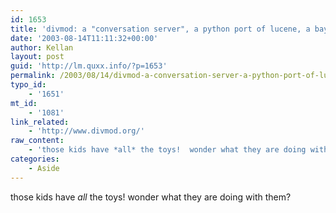 ```yaml
---
id: 1653
title: 'divmod: a "conversation server", a python port of lucene, a bayesian classifier, and a "small and fast" indexer'
date: '2003-08-14T11:11:32+00:00'
author: Kellan
layout: post
guid: 'http://lm.quxx.info/?p=1653'
permalink: /2003/08/14/divmod-a-conversation-server-a-python-port-of-lucene-a-bayesian-classifier-and-a-small-and-fast-indexer/
typo_id:
    - '1651'
mt_id:
    - '1081'
link_related:
    - 'http://www.divmod.org/'
raw_content:
    - 'those kids have *all* the toys!  wonder what they are doing with them?'
categories:
    - Aside
---
```


those kids have *all* the toys! wonder what they are doing with them?